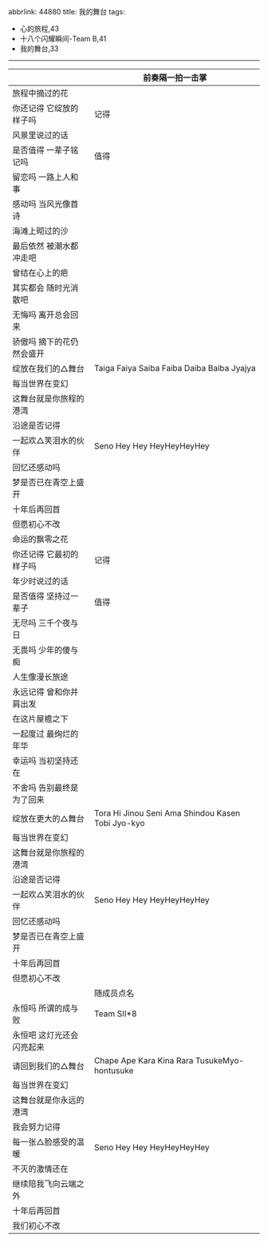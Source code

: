 abbrlink: 44880
title: 我的舞台
tags:
  - 心的旅程,43
  - 十八个闪耀瞬间-Team B,41
  - 我的舞台,33
---
|      |前奏隔一拍一击掌|
|--|--|
|旅程中摘过的花|      |
|你还记得 它绽放的样子吗|记得|
|风景里说过的话|      |
|是否值得 一辈子铭记吗|值得|
|留恋吗 一路上人和事|      |
|感动吗 当风光像首诗|      |
|海滩上砌过的沙|      |
|最后依然 被潮水都冲走吧|      |
|曾结在心上的疤|      |
|其实都会 随时光消散吧|      |
|无悔吗 离开总会回来|      |
|骄傲吗 摘下的花仍然会盛开|      |
|绽放在我们的△舞台|Taiga Faiya Saiba Faiba Daiba Baiba Jyajya|
|每当世界在变幻|      |
|这舞台就是你旅程的港湾|      |
|沿途是否记得|      |
|一起欢△笑泪水的伙伴|Seno Hey Hey HeyHeyHeyHey|
|回忆还感动吗|      |
|梦是否已在青空上盛开|      |
|十年后再回首|      |
|但愿初心不改|      |
|命运的飘零之花|      |
|你还记得 它最初的样子吗|记得|
|年少时说过的话|      |
|是否值得 坚持过一辈子|值得|
|无尽吗 三千个夜与日|      |
|无畏吗 少年的傻与痴|      |
|人生像漫长旅途|      |
|永远记得 曾和你并肩出发|      |
|在这片屋檐之下|      |
|一起度过 最绚烂的年华|      |
|幸运吗 当初坚持还在|      |
|不舍吗 告别最终是为了回来|      |
|绽放在更大的△舞台|Tora Hi Jinou Seni Ama Shindou Kasen Tobi Jyo-kyo|
|每当世界在变幻|      |
|这舞台就是你旅程的港湾|      |
|沿途是否记得|      |
|一起欢△笑泪水的伙伴|Seno Hey Hey HeyHeyHeyHey|
|回忆还感动吗|      |
|梦是否已在青空上盛开|      |
|十年后再回首|      |
|但愿初心不改|      |
|      |随成员点名|
|永恒吗 所谓的成与败|Team SII*8|
|永恒吧 这灯光还会闪亮起来|      |
|请回到我们的△舞台|Chape Ape Kara Kina Rara TusukeMyo-hontusuke|
|每当世界在变幻|      |
|这舞台就是你永远的港湾|      |
|我会努力记得|      |
|每一张△脸感受的温暖|Seno Hey Hey HeyHeyHeyHey|
|不灭的激情还在|      |
|继续陪我飞向云端之外|      |
|十年后再回首|      |
|我们初心不改|      |